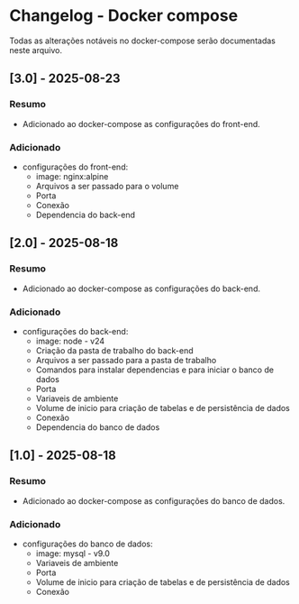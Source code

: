 # Changelog - Docker compose
Todas as alterações notáveis no docker-compose serão documentadas neste arquivo.

## [3.0] - 2025-08-23
### Resumo
- Adicionado ao docker-compose as configurações do front-end.

### Adicionado
- configurações do front-end:
    - image: nginx:alpine
    - Arquivos a ser passado para o volume
    - Porta
    - Conexão
    - Dependencia do back-end

## [2.0] - 2025-08-18
### Resumo
- Adicionado ao docker-compose as configurações do back-end.

### Adicionado
- configurações do back-end:
    - image: node - v24
    - Criação da pasta de trabalho do back-end
    - Arquivos a ser passado para a pasta de trabalho
    - Comandos para instalar dependencias e para iniciar o banco de dados
    - Porta
    - Variaveis de ambiente
    - Volume de inicio para criação de tabelas e de persistência de dados
    - Conexão
    - Dependencia do banco de dados

## [1.0] - 2025-08-18
### Resumo
- Adicionado ao docker-compose as configurações do banco de dados.

### Adicionado
- configurações do banco de dados:
    - image: mysql - v9.0
    - Variaveis de ambiente
    - Porta
    - Volume de inicio para criação de tabelas e de persistência de dados
    - Conexão